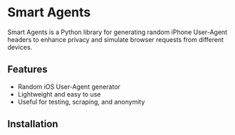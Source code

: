 # Smart Agents

Smart Agents is a Python library for generating random iPhone User-Agent headers to enhance privacy and simulate browser requests from different devices.

## Features
- Random iOS User-Agent generator
- Lightweight and easy to use
- Useful for testing, scraping, and anonymity

## Installation
